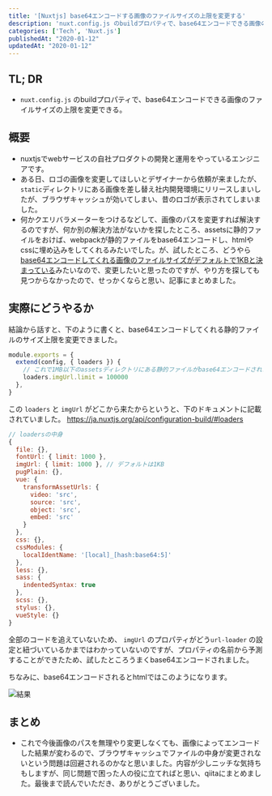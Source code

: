 ```yaml
---
title: '[Nuxtjs] base64エンコードする画像のファイルサイズの上限を変更する'
description: 'nuxt.config.js のbuildプロパティで、base64エンコードできる画像のファイルサイズの上限を変更できる。'
categories: ['Tech', 'Nuxt.js']
publishedAt: "2020-01-12"
updatedAt: "2020-01-12"
---
```


## TL; DR
 - `nuxt.config.js` のbuildプロパティで、base64エンコードできる画像のファイルサイズの上限を変更できる。

## 概要
 - nuxtjsでwebサービスの自社プロダクトの開発と運用をやっているエンジニアです。
 - ある日、ロゴの画像を変更してほしいとデザイナーから依頼が来ましたが、`static`ディレクトリにある画像を差し替え社内開発環境にリリースしまいしたが、ブラウザキャッシュが効いてしまい、昔のロゴが表示されてしまいました。
 - 何かクエリバラメーターをつけるなどして、画像のパスを変更すれば解決するのですが、何か別の解決方法がないかを探したところ、assetsに静的ファイルをおけば、webpackが静的ファイルをbase64エンコードし、htmlやcssに埋め込みをしてくれるみたいでした。が、試したところ、どうやら[base64エンコードしてくれる画像のファイルサイズがデフォルトで1KBと決まっている](https://ja.nuxtjs.org/guide/assets/#webpack)みたいなので、変更したいと思ったのですが、やり方を探しても見つからなかったので、せっかくならと思い、記事にまとめました。

## 実際にどうやるか
結論から話すと、下のように書くと、base64エンコードしてくれる静的ファイルのサイズ上限を変更できました。

```js [nuxt.config.js]
module.exports = {
  extend(config, { loaders }) {
    // これで1MB以下のassetsディレクトリにある静的ファイルがbase64エンコードされます。
    loaders.imgUrl.limit = 100000
  },
}
```

この `loaders` と `imgUrl` がどこから来たからというと、下のドキュメントに記載されていました。
https://ja.nuxtjs.org/api/configuration-build/#loaders

```js [loaders.js]
// loadersの中身
{
  file: {},
  fontUrl: { limit: 1000 },
  imgUrl: { limit: 1000 }, // デフォルトは1KB
  pugPlain: {},
  vue: {
    transformAssetUrls: {
      video: 'src',
      source: 'src',
      object: 'src',
      embed: 'src'
    }
  },
  css: {},
  cssModules: {
    localIdentName: '[local]_[hash:base64:5]'
  },
  less: {},
  sass: {
    indentedSyntax: true
  },
  scss: {},
  stylus: {},
  vueStyle: {}
}
```

全部のコードを追えていないため、 `imgUrl` のプロパティがどう`url-loader` の設定と紐づいているかまではわかっていないのですが、プロパティの名前から予測することができたため、試したところうまくbase64エンコードされました。

ちなみに、base64エンコードされるとhtmlではこのようになります。

![結果](/content/increase-filesize-encoded-in-base64/result.png)

## まとめ
 - これで今後画像のパスを無理やり変更しなくても、画像によってエンコードした結果が変わるので、ブラウザキャッシュでファイルの中身が変更されないという問題は回避されるのかなと思いました。内容が少しニッチな気持ちもしますが、同じ問題で困った人の役に立てればと思い、qiitaにまとめました。最後まで読んでいただき、ありがとうございました。
